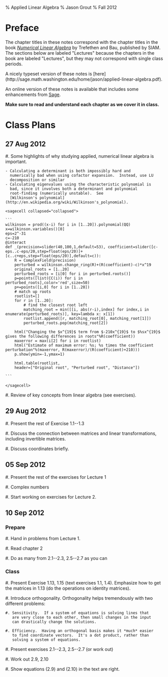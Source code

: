 % Applied Linear Algebra
% Jason Grout
% Fall 2012

<frontmatter>

Preface
=======

The chapter titles in these notes correspond with the chapter titles
in the book
[*Numerical Linear Algebra*](http://people.maths.ox.ac.uk/trefethen/text.html)
by Trefethen and Bau, published by SIAM.  The sections below are
labeled "Lectures" because the chapters in the book are labeled
"Lectures", but they may not correspond with single class periods.

<div class="html">A nicely typeset version of these notes is
[here](http://sage.math.washington.edu/home/jason/applied-linear-algebra.pdf).</div>

An online version of these notes is available that includes some
enhancements from [Sage](http://www.sagemath.org).

**Make sure to read and understand each chapter as we cover it in class.**

Class Plans
===========

27 Aug 2012
-----------

#. Some highlights of why studying applied, numerical linear algebra
 is important.

    - Calculating a determinant is both impossibly hard and
      numerically bad when using cofactor expansion.  Instead, use LU
      decomposition or similar
    - Calculating eigenvalues using the characteristic polynomial is
      bad, since it involves both a determinant and polynomial
      root-finding (numerically unstable).  See
      [Wilkinson's polynomial](http://en.wikipedia.org/wiki/Wilkinson's_polynomial).

    <sagecell collapsed="collapsed">

    ```
    wilkinson = prod((x-i) for i in [1..20]).polynomial(QQ)
    x=wilkinson.variables()[0]
    eps=2^-31
    c=-210
    @interact
    def _(precision=slider(40,100,1,default=53), coefficient=slider([c-eps..c-eps/20,step=float(eps/20)]+[c..c+eps,step=float(eps/20)],default=c)):
        R = ComplexField(precision)
        perturbed = wilkinson.change_ring(R)+(R(coefficient)-c)*x^19
        original_roots = [1..20]
        perturbed_roots = [i[0] for i in perturbed.roots()]
        p=points([list(CC(i)) for i in perturbed_roots],color='red',size=50)
        p+=points([i,0] for i in [1..20])
        # match up roots
        rootlist=[]
        for r in [1..20]:
            # find the closest root left
            matching_root = min([[i, abs(r-i),index] for index,i in enumerate(perturbed_roots)], key=lambda x: x[1])
            rootlist.append([r, matching_root[0], matching_root[1]])
            perturbed_roots.pop(matching_root[2])

        html("Changing the $x^{19}$ term from $-210x^{19}$ to $%sx^{19}$ gives the following differences in roots"%R(coefficient))
        maxerror = max(i[2] for i in rootlist)
        html("Estimate of maximum error: %s; %s times the coefficient perturbation"%(maxerror, R(maxerror)/(R(coefficient)+210)))
        p.show(ymin=-1,ymax=1)

        html.table(rootlist,
        header=["Original root", "Perturbed root", "Distance"])

    ```

    </sagecell>

#. Review of key concepts from linear algebra (see exercises).


29 Aug 2012
-----------

#. Present the rest of Exercise 1.1--1.3

#. Discuss the connection between matrices and linear transformations,
   including invertible matrices.

#. Discuss coordinates briefly.

05 Sep 2012
-----------

#. Present the rest of the exercises for Lecture 1

#. Complex numbers

#. Start working on exercises for Lecture 2.

10 Sep 2012
-----------

### Prepare

#. Hand in problems from Lecture 1.

#. Read chapter 2

#. Do as many from 2.1--2.3, 2.5--2.7 as you can

### Class

#. Present Exercise 1.13, 1.15 (text exercises 1.1, 1.4).  Emphasize
 how to get the matrices in 1.13 (do the operations on identity
 matrices).

#. Introduce orthogonality.  Orthogonality helps tremendously with two
 different problems:

    #. Sensitivity.  If a system of equations is solving lines that
       are very close to each other, then small changes in the input
       can drastically change the solutions.
   
    #. Efficiency.  Having an orthogonal basis makes it *much* easier
       to find coordinate vectors.  It's a dot product, rather than
       solving a system of equations.

#. Present exercises 2.1--2.3, 2.5--2.7 (or work out)

#. Work out 2.9, 2.10

#. Show equations (2.9) and (2.10) in the text are right.




</frontmatter>

<mainmatter>
